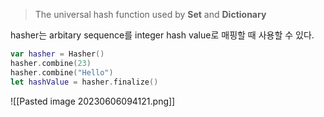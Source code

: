 > The universal hash function used by **Set** and **Dictionary**

hasher는 arbitary sequence를 integer hash value로 매핑할 때 사용할 수 있다.

```swift
var hasher = Hasher()
hasher.combine(23)
hasher.combine("Hello")
let hashValue = hasher.finalize()
```
![[Pasted image 20230606094121.png]]

